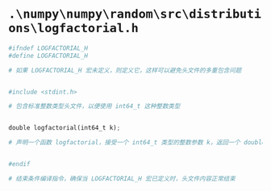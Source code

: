 # `.\numpy\numpy\random\src\distributions\logfactorial.h`

```py
#ifndef LOGFACTORIAL_H
#define LOGFACTORIAL_H

# 如果 LOGFACTORIAL_H 宏未定义，则定义它，这样可以避免头文件的多重包含问题


#include <stdint.h>

# 包含标准整数类型头文件，以便使用 int64_t 这种整数类型


double logfactorial(int64_t k);

# 声明一个函数 logfactorial，接受一个 int64_t 类型的整数参数 k，返回一个 double 类型的浮点数


#endif

# 结束条件编译指令，确保当 LOGFACTORIAL_H 宏已定义时，头文件内容正常结束
```